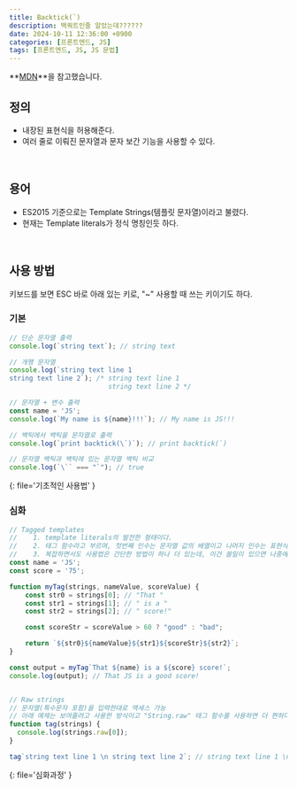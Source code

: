 ```yaml
---
title: Backtick(`)
description: 백쿼트인줄 알았는데??????
date: 2024-10-11 12:36:00 +0900
categories: [프론트엔드, JS]
tags: [프론트엔드, JS, JS 문법]
---
```


**[MDN](https://developer.mozilla.org/ko/docs/Web/JavaScript/Reference/Template_literals)**을 참고했습니다.

## 정의
- 내장된 표현식을 허용해준다.
- 여러 줄로 이뤄진 문자열과 문자 보간 기능을 사용할 수 있다.
<br>


## 용어
- ES2015 기준으로는 Template Strings(템플릿 문자열)이라고 불렸다.
- 현재는 Template literals가 정식 명칭인듯 하다.
<br>


## 사용 방법
키보드를 보면 ESC 바로 아래 있는 키로, "~" 사용할 때 쓰는 키이기도 하다.

### 기본
```js
// 단순 문자열 출력
console.log(`string text`); // string text

// 개행 문자열
console.log(`string text line 1
string text line 2`); /* string text line 1
                         string text line 2 */

// 문자열 + 변수 출력
const name = 'JS';
console.log(`My name is ${name}!!!`); // My name is JS!!!

// 백틱에서 백틱을 문자열로 출력
console.log(`print backtick(\`)`); // print backtick(`)

// 문자열 백틱과 백틱에 있는 문자열 백틱 비교
console.log(`\`` === "`"); // true
```
{: file='기초적인 사용법' }

### 심화
```js
// Tagged templates
//    1. template literals의 발전한 형태이다.
//    2. 태그 함수라고 부르며, 첫번째 인수는 문자열 값의 배열이고 나머지 인수는 표현식(${name} 같은거)을 인수 하나당 하나씩 받는다.
//    3. 복잡하면서도 사용법은 간단한 방법이 하나 더 있는데, 이건 쓸일이 있으면 나중에 MDN 사이트 참고 바람...
const name = 'JS';
const score = '75';

function myTag(strings, nameValue, scoreValue) {
    const str0 = strings[0]; // "That "
    const str1 = strings[1]; // " is a "
    const str2 = strings[2]; // " score!"

    const scoreStr = scoreValue > 60 ? "good" : "bad";

    return `${str0}${nameValue}${str1}${scoreStr}${str2}`;
}

const output = myTag`That ${name} is a ${score} score!`;
console.log(output); // That JS is a good score!


// Raw strings
// 문자열(특수문자 포함)을 입력한대로 액세스 가능
// 아래 예제는 보여줄려고 사용한 방식이고 "String.raw" 태그 함수를 사용하면 더 편하다.
function tag(strings) {
  console.log(strings.raw[0]);
}

tag`string text line 1 \n string text line 2`; // string text line 1 \n string text line 2
```
{: file='심화과정' }
